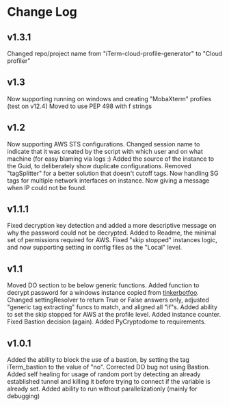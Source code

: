 # Change Log

## v1.3.1
Changed repo/project name from "iTerm-cloud-profile-generator" to "Cloud profiler"


## v1.3
Now supporting running on windows and creating "MobaXterm" profiles (test on v12.4)
Moved to use PEP 498 with f strings


## v1.2
Now supporting AWS STS configurations.
Changed session name to indicate that it was created by the script with which user and on what machine (for easy blaming via logs :)
Added the source of the instance to the Guid, to deliberately show duplicate configurations.
Removed "tagSplitter" for a better solution that doesn't cutoff tags.
Now handling SG tags for multiple network interfaces on instance.
Now giving a message when IP could not be found.

## v1.1.1
Fixed decryption key detection and added a more descriptive message on why the password could not be decrypted.
Added to Readme, the minimal set of permissions required for AWS.
Fixed "skip stopped" instances logic, and now supporting setting in config files as the "Local" level.

## v1.1
Moved DO section to be below generic functions.
Added function to decrypt password for a windows instance copied from [tinkerbotfoo](https://gist.github.com/tinkerbotfoo/337df5bd1faff777fb52).
Changed settingResolver to return True or False answers only, adjusted "generic tag extracting" funcs to match, and aligned all "if"s.
Added ability to set the skip stopped for AWS at the profile level.
Added instance counter.
Fixed Bastion decision (again).
Added PyCryptodome to requirements.


## v1.0.1
Added the ability to block the use of a bastion, by setting the tag iTerm_bastion to the value of "no".
Corrected DO bug not using Bastion.
Added self healing for usage of random port by detecting an already established tunnel and killing it before trying to connect if the variable is already set.
Added ability to run without parallelizationly (mainly for debugging)